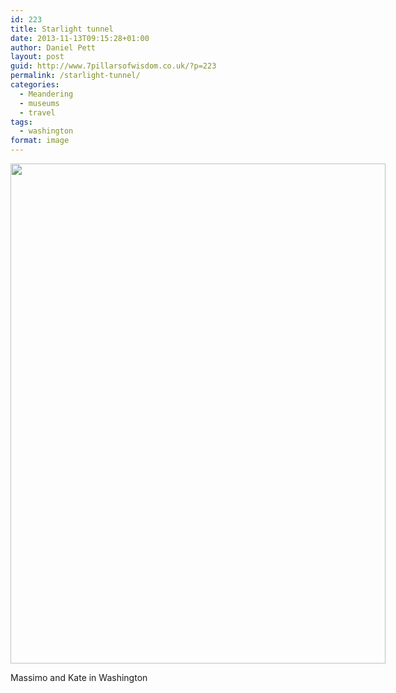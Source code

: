 ```yaml
---
id: 223
title: Starlight tunnel
date: 2013-11-13T09:15:28+01:00
author: Daniel Pett
layout: post
guid: http://www.7pillarsofwisdom.co.uk/?p=223
permalink: /starlight-tunnel/
categories:
  - Meandering
  - museums
  - travel
tags:
  - washington
format: image
---
```

<div style="width: 610px" class="wp-caption alignnone">
  <img src="https://pbs.twimg.com/media/BY30RmFIIAARfI8.jpg" alt="" width="600" height="800" />
  
  <p class="wp-caption-text">
    Massimo and Kate in Washington
  </p>
</div>
